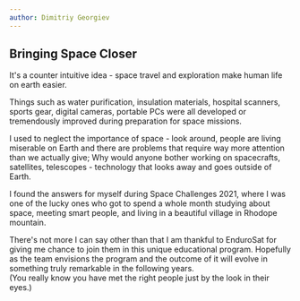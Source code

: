 ```yaml
---
author: Dimitriy Georgiev
---
```

## Bringing Space Closer

It's a counter intuitive idea - space travel and exploration make human life on earth easier.

Things such as water purification, insulation materials, hospital scanners, sports gear, digital cameras, portable PCs were all developed or tremendously improved during preparation for space missions.

I used to neglect the importance of space - look around, people are living miserable on Earth and there are problems that require way more attention than we actually give;
Why would anyone bother working on spacecrafts, satellites, telescopes - technology that looks away and goes outside of Earth.

I found the answers for myself during Space Challenges 2021, where I was one of the lucky ones who got to spend a whole month studying about space, meeting smart people, and living in a beautiful village in Rhodope mountain.

There's not more I can say other than that I am thankful to EnduroSat for giving me chance to join them in this unique educational program.
Hopefully as the team envisions the program and the outcome of it will evolve in something truly remarkable in the following years.                                                
(You really know you have met the right people just by the look in their eyes.)

